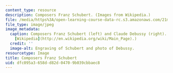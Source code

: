 ```yaml
---
content_type: resource
description: Composers Franz Schubert. (Images from Wikipedia.)
file: /media/https%3A/open-learning-course-data-rc.s3.amazonaws.com/21m-250-schubert-to-debussy-fall-2006/dfc095a3658dd82d04709b039cbbaec8_21m-250f06-th.jpg
file_type: image/jpeg
image_metadata:
  caption: Composers Franz Schubert (left) and Claude Debussy (right). (Images from
    [Wikipedia](http://en.wikipedia.org/wiki/Main_Page).)
  credit: ''
  image-alt: Engraving of Schubert and photo of Debussy.
resourcetype: Image
title: Composers Franz Schubert
uid: dfc095a3-658d-d82d-0470-9b039cbbaec8
---
```

